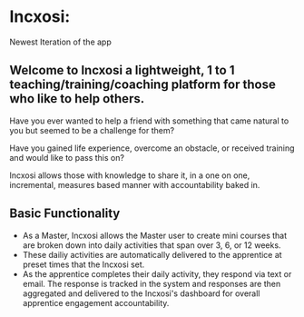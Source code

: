 # Incxosi: 
Newest Iteration of the app



## Welcome to Incxosi a lightweight, 1 to 1  teaching/training/coaching platform for those who like to help others. ##

Have you ever wanted to help a friend with something that came natural to you but seemed to be a challenge for them?

Have you gained life experience, overcome an obstacle, or received training and would like to pass this on?

Incxosi allows those with knowledge to share it, in a one on one, incremental, measures based manner with accountability baked in.

## Basic Functionality ##

- As a Master, Incxosi allows the Master user to create mini courses that are broken down into daily activities that span over 3, 6, or 12 weeks.
- These dailiy activities are automatically delivered to the apprentice at preset times that the Incxosi set.
- As the apprentice completes their daily activity, they respond via text or email.  The response is tracked in the system and responses are then aggregated and delivered to the Incxosi's dashboard for overall apprentice engagement accountability.
